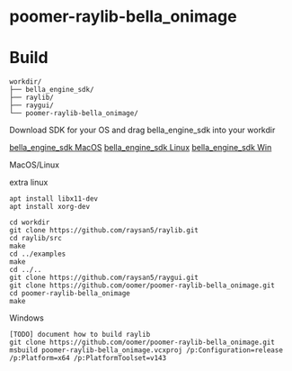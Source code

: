 # poomer-raylib-bella_onimage



# Build

```
workdir/
├── bella_engine_sdk/
├── raylib/
├── raygui/
└── poomer-raylib-bella_onimage/
```

Download SDK for your OS and drag bella_engine_sdk into your workdir

[bella_engine_sdk MacOS](https://downloads.bellarender.com/bella_engine_sdk-24.6.0.dmg)
[bella_engine_sdk Linux](https://downloads.bellarender.com/bella_engine_sdk-24.6.0.tar.gz)
[bella_engine_sdk Win](https://downloads.bellarender.com/bella_engine_sdk-24.6.0.zip)

MacOS/Linux

extra linux
```
apt install libx11-dev
apt install xorg-dev
```

```
cd workdir
git clone https://github.com/raysan5/raylib.git
cd raylib/src
make
cd ../examples
make
cd ../..
git clone https://github.com/raysan5/raygui.git
git clone https://github.com/oomer/poomer-raylib-bella_onimage.git
cd poomer-raylib-bella_onimage
make
```

Windows
```
[TODO] document how to build raylib 
git clone https://github.com/oomer/poomer-raylib-bella_onimage.git
msbuild poomer-raylib-bella_onimage.vcxproj /p:Configuration=release /p:Platform=x64 /p:PlatformToolset=v143
```